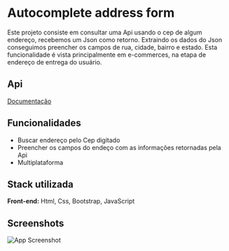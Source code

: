 # Autocomplete address form

Este projeto consiste em consultar uma Api usando o cep de algum endereço, recebemos um Json como retorno. Extraindo os dados do Json conseguimos preencher os campos de rua, cidade, bairro e estado. Esta funcionalidade é vista principalmente em e-commerces, na etapa de endereço de entrega do usuário.

## Api

[Documentação](https://viacep.com.br/ws)


## Funcionalidades

- Buscar endereço pelo Cep digitado
- Preencher os campos do endeço com as informações retornadas pela Api
- Multiplataforma


## Stack utilizada

**Front-end:** Html, Css, Bootstrap, JavaScript



## Screenshots

![App Screenshot](https://via.placeholder.com/468x300?text=App+Screenshot+Here)
